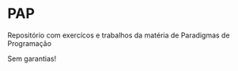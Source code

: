 # PAP

Repositório com exercícos e trabalhos da matéria de Paradigmas de Programação

Sem garantias!